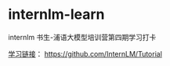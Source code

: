 # internlm-learn
internlm 书生-浦语大模型培训营第四期学习打卡

[学习链接](https://github.com/InternLM/Tutorial)： https://github.com/InternLM/Tutorial

